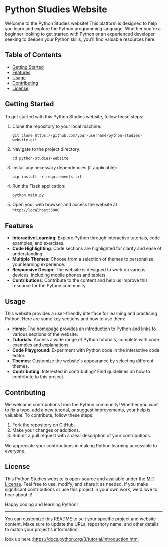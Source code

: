 # Python Studies Website

Welcome to the Python Studies website! This platform is designed to help you learn and explore the Python programming language. Whether you're a beginner looking to get started with Python or an experienced developer seeking to deepen your Python skills, you'll find valuable resources here.

## Table of Contents

- [Getting Started](#getting-started)
- [Features](#features)
- [Usage](#usage)
- [Contributing](#contributing)
- [License](#license)

## Getting Started

To get started with this Python Studies website, follow these steps:

1. Clone the repository to your local machine:

   ```
   git clone https://github.com/your-username/python-studies-website.git
   ```

2. Navigate to the project directory:

   ```
   cd python-studies-website
   ```

3. Install any necessary dependencies (if applicable):

   ```
   pip install -r requirements.txt
   ```

4. Run the Flask application:

   ```
   python main.py
   ```

5. Open your web browser and access the website at `http://localhost:5000`.

## Features

- **Interactive Learning**: Explore Python through interactive tutorials, code examples, and exercises.
- **Code Highlighting**: Code sections are highlighted for clarity and ease of understanding.
- **Multiple Themes**: Choose from a selection of themes to personalize your learning experience.
- **Responsive Design**: The website is designed to work on various devices, including mobile phones and tablets.
- **Contributions**: Contribute to the content and help us improve this resource for the Python community.

## Usage

This website provides a user-friendly interface for learning and practicing Python. Here are some key sections and how to use them:

- **Home**: The homepage provides an introduction to Python and links to various sections of the website.
- **Tutorials**: Access a wide range of Python tutorials, complete with code examples and explanations.
- **Code Playground**: Experiment with Python code in the interactive code editor.
- **Themes**: Customize the website's appearance by selecting different themes.
- **Contributing**: Interested in contributing? Find guidelines on how to contribute to this project.

## Contributing

We welcome contributions from the Python community! Whether you want to fix a typo, add a new tutorial, or suggest improvements, your help is valuable. To contribute, follow these steps:

1. Fork the repository on GitHub.
2. Make your changes or additions.
3. Submit a pull request with a clear description of your contributions.

We appreciate your contributions in making Python learning accessible to everyone.

## License

This Python Studies website is open-source and available under the [MIT License](LICENSE). Feel free to use, modify, and share it as needed. If you make significant contributions or use this project in your own work, we'd love to hear about it!

Happy coding and learning Python!

---

You can customize this README to suit your specific project and website content. Make sure to update the URLs, repository name, and other details to match your project's information.

look up here :https://docs.python.org/3/tutorial/introduction.html
